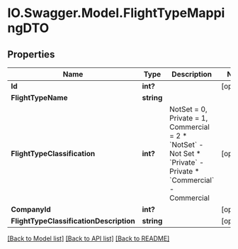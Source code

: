 # IO.Swagger.Model.FlightTypeMappingDTO
## Properties

Name | Type | Description | Notes
------------ | ------------- | ------------- | -------------
**Id** | **int?** |  | [optional] 
**FlightTypeName** | **string** |  | 
**FlightTypeClassification** | **int?** | NotSet &#x3D; 0,             Private &#x3D; 1,             Commercial &#x3D; 2    * &#x60;NotSet&#x60; - Not Set  * &#x60;Private&#x60; - Private  * &#x60;Commercial&#x60; - Commercial   | [optional] 
**CompanyId** | **int?** |  | [optional] 
**FlightTypeClassificationDescription** | **string** |  | [optional] 

[[Back to Model list]](../README.md#documentation-for-models) [[Back to API list]](../README.md#documentation-for-api-endpoints) [[Back to README]](../README.md)

